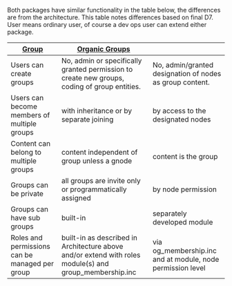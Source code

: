 Both packages have similar functionality in the table below, the differences are from the architecture. This table notes differences based on final D7\. User means ordinary user, of course a dev ops user can extend either package.

| [Group](https://www.drupal.org/project/group)  | [Organic Groups](https://www.drupal.org/project/og)                                                      |                                                             |
| ---------------------------------------------- | -------------------------------------------------------------------------------------------------------- | ----------------------------------------------------------- |
| Users can create groups                        | No, admin or specifically granted permission to create new groups, coding of group entities.             | No, admin/granted designation of nodes as group content.    |
| Users can become members of multiple groups    | with inheritance or by separate joining                                                                  | by access to the designated nodes                           |
| Content can belong to multiple groups          | content independent of group unless a gnode                                                              | content is the group                                        |
| Groups can be private                          | all groups are invite only or programmatically assigned                                                  | by node permission                                          |
| Groups can have sub groups                     | built-in                                                                                                 | separately developed module                                 |
| Roles and permissions can be managed per group | built-in as described in Architecture above and/or extend with roles module(s) and group\_membership.inc | via og\_membership.inc and at module, node permission level |